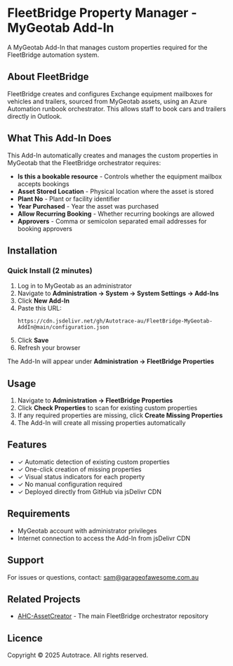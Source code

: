 # FleetBridge Property Manager - MyGeotab Add-In

A MyGeotab Add-In that manages custom properties required for the FleetBridge automation system.

## About FleetBridge

FleetBridge creates and configures Exchange equipment mailboxes for vehicles and trailers, sourced from MyGeotab assets, using an Azure Automation runbook orchestrator. This allows staff to book cars and trailers directly in Outlook.

## What This Add-In Does

This Add-In automatically creates and manages the custom properties in MyGeotab that the FleetBridge orchestrator requires:

- **Is this a bookable resource** - Controls whether the equipment mailbox accepts bookings
- **Asset Stored Location** - Physical location where the asset is stored
- **Plant No** - Plant or facility identifier
- **Year Purchased** - Year the asset was purchased
- **Allow Recurring Booking** - Whether recurring bookings are allowed
- **Approvers** - Comma or semicolon separated email addresses for booking approvers

## Installation

### Quick Install (2 minutes)

1. Log in to MyGeotab as an administrator
2. Navigate to **Administration → System → System Settings → Add-Ins**
3. Click **New Add-In**
4. Paste this URL:
   ```
   https://cdn.jsdelivr.net/gh/Autotrace-au/FleetBridge-MyGeotab-AddIn@main/configuration.json
   ```
5. Click **Save**
6. Refresh your browser

The Add-In will appear under **Administration → FleetBridge Properties**

## Usage

1. Navigate to **Administration → FleetBridge Properties**
2. Click **Check Properties** to scan for existing custom properties
3. If any required properties are missing, click **Create Missing Properties**
4. The Add-In will create all missing properties automatically

## Features

- ✓ Automatic detection of existing custom properties
- ✓ One-click creation of missing properties
- ✓ Visual status indicators for each property
- ✓ No manual configuration required
- ✓ Deployed directly from GitHub via jsDelivr CDN

## Requirements

- MyGeotab account with administrator privileges
- Internet connection to access the Add-In from jsDelivr CDN

## Support

For issues or questions, contact: sam@garageofawesome.com.au

## Related Projects

- [AHC-AssetCreator](https://github.com/Autotrace-au/AHC-AssetCreator) - The main FleetBridge orchestrator repository

## Licence

Copyright © 2025 Autotrace. All rights reserved.
